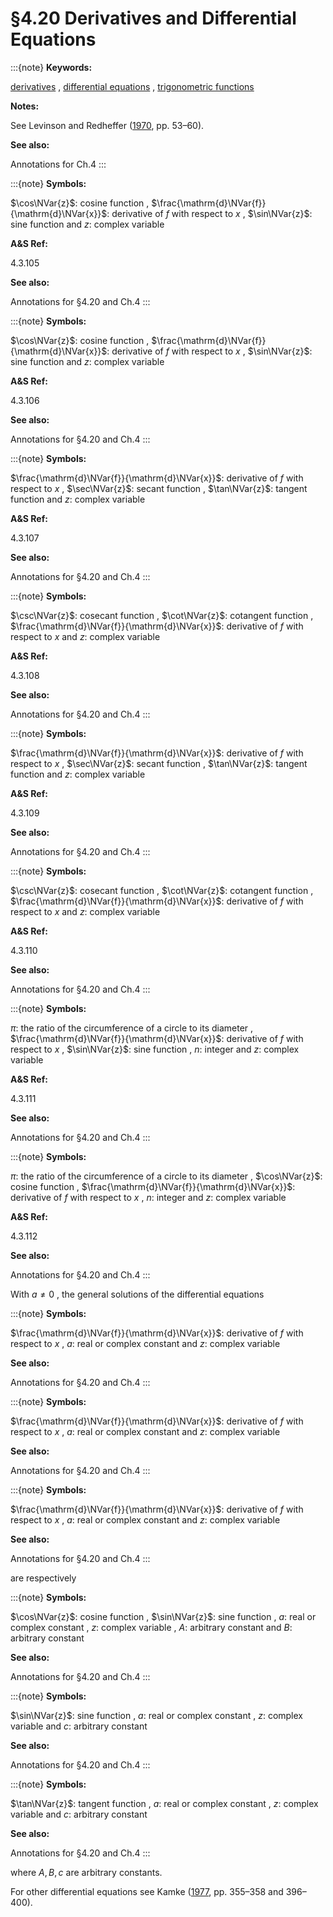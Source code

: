 # §4.20 Derivatives and Differential Equations

:::{note}
**Keywords:**

[derivatives](http://dlmf.nist.gov/search/search?q=derivatives) , [differential equations](http://dlmf.nist.gov/search/search?q=differential%20equations) , [trigonometric functions](http://dlmf.nist.gov/search/search?q=trigonometric%20functions)

**Notes:**

See Levinson and Redheffer ([1970](./bib/L.html#bib1426 "Complex Variables"), pp. 53–60).

**See also:**

Annotations for Ch.4
:::

:::{note}
**Symbols:**

$\cos\NVar{z}$: cosine function , $\frac{\mathrm{d}\NVar{f}}{\mathrm{d}\NVar{x}}$: derivative of $f$ with respect to $x$ , $\sin\NVar{z}$: sine function and $z$: complex variable

**A&S Ref:**

4.3.105

**See also:**

Annotations for §4.20 and Ch.4
:::

:::{note}
**Symbols:**

$\cos\NVar{z}$: cosine function , $\frac{\mathrm{d}\NVar{f}}{\mathrm{d}\NVar{x}}$: derivative of $f$ with respect to $x$ , $\sin\NVar{z}$: sine function and $z$: complex variable

**A&S Ref:**

4.3.106

**See also:**

Annotations for §4.20 and Ch.4
:::

:::{note}
**Symbols:**

$\frac{\mathrm{d}\NVar{f}}{\mathrm{d}\NVar{x}}$: derivative of $f$ with respect to $x$ , $\sec\NVar{z}$: secant function , $\tan\NVar{z}$: tangent function and $z$: complex variable

**A&S Ref:**

4.3.107

**See also:**

Annotations for §4.20 and Ch.4
:::

:::{note}
**Symbols:**

$\csc\NVar{z}$: cosecant function , $\cot\NVar{z}$: cotangent function , $\frac{\mathrm{d}\NVar{f}}{\mathrm{d}\NVar{x}}$: derivative of $f$ with respect to $x$ and $z$: complex variable

**A&S Ref:**

4.3.108

**See also:**

Annotations for §4.20 and Ch.4
:::

:::{note}
**Symbols:**

$\frac{\mathrm{d}\NVar{f}}{\mathrm{d}\NVar{x}}$: derivative of $f$ with respect to $x$ , $\sec\NVar{z}$: secant function , $\tan\NVar{z}$: tangent function and $z$: complex variable

**A&S Ref:**

4.3.109

**See also:**

Annotations for §4.20 and Ch.4
:::

:::{note}
**Symbols:**

$\csc\NVar{z}$: cosecant function , $\cot\NVar{z}$: cotangent function , $\frac{\mathrm{d}\NVar{f}}{\mathrm{d}\NVar{x}}$: derivative of $f$ with respect to $x$ and $z$: complex variable

**A&S Ref:**

4.3.110

**See also:**

Annotations for §4.20 and Ch.4
:::

:::{note}
**Symbols:**

$\pi$: the ratio of the circumference of a circle to its diameter , $\frac{\mathrm{d}\NVar{f}}{\mathrm{d}\NVar{x}}$: derivative of $f$ with respect to $x$ , $\sin\NVar{z}$: sine function , $n$: integer and $z$: complex variable

**A&S Ref:**

4.3.111

**See also:**

Annotations for §4.20 and Ch.4
:::

:::{note}
**Symbols:**

$\pi$: the ratio of the circumference of a circle to its diameter , $\cos\NVar{z}$: cosine function , $\frac{\mathrm{d}\NVar{f}}{\mathrm{d}\NVar{x}}$: derivative of $f$ with respect to $x$ , $n$: integer and $z$: complex variable

**A&S Ref:**

4.3.112

**See also:**

Annotations for §4.20 and Ch.4
:::

With $a\neq 0$ , the general solutions of the differential equations

:::{note}
**Symbols:**

$\frac{\mathrm{d}\NVar{f}}{\mathrm{d}\NVar{x}}$: derivative of $f$ with respect to $x$ , $a$: real or complex constant and $z$: complex variable

**See also:**

Annotations for §4.20 and Ch.4
:::

:::{note}
**Symbols:**

$\frac{\mathrm{d}\NVar{f}}{\mathrm{d}\NVar{x}}$: derivative of $f$ with respect to $x$ , $a$: real or complex constant and $z$: complex variable

**See also:**

Annotations for §4.20 and Ch.4
:::

:::{note}
**Symbols:**

$\frac{\mathrm{d}\NVar{f}}{\mathrm{d}\NVar{x}}$: derivative of $f$ with respect to $x$ , $a$: real or complex constant and $z$: complex variable

**See also:**

Annotations for §4.20 and Ch.4
:::

are respectively

:::{note}
**Symbols:**

$\cos\NVar{z}$: cosine function , $\sin\NVar{z}$: sine function , $a$: real or complex constant , $z$: complex variable , $A$: arbitrary constant and $B$: arbitrary constant

**See also:**

Annotations for §4.20 and Ch.4
:::

:::{note}
**Symbols:**

$\sin\NVar{z}$: sine function , $a$: real or complex constant , $z$: complex variable and $c$: arbitrary constant

**See also:**

Annotations for §4.20 and Ch.4
:::

:::{note}
**Symbols:**

$\tan\NVar{z}$: tangent function , $a$: real or complex constant , $z$: complex variable and $c$: arbitrary constant

**See also:**

Annotations for §4.20 and Ch.4
:::

where $A,B,c$ are arbitrary constants.

For other differential equations see Kamke ([1977](./bib/K.html#bib1217 "Differentialgleichungen: Lösungsmethoden und Lösungen. Teil I"), pp. 355–358 and 396–400).
